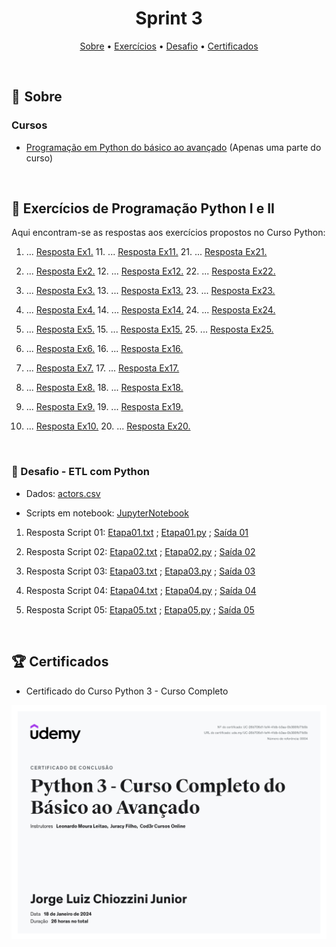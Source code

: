 <h1 align="center"> Sprint 3</h1>

<p align="center">
 <a href="#sobre">Sobre</a> •
 <a href="#Exercícios">Exercícios</a> •
 <a href="#Desafio">Desafio</a> •
 <a href="#Certificados">Certificados</a>
</p>

<br> 

<a id="sobre"></a>
## 📎  Sobre

### Cursos
- [Programação em Python do básico ao avançado](https://www.udemy.com/course/curso-de-programacao-em-python-do-basico-ao-avancado/) (Apenas uma parte do curso)


<br>

<a id="Exercícios"></a>
## 📝 Exercícios de Programação Python I e II
Aqui encontram-se as respostas aos exercícios propostos no Curso Python:

1. ... [Resposta Ex1.](exercicios/ex1.py)  11. ... [Resposta Ex11.](exercicios/ex11.py)  21. ... [Resposta Ex21.](exercicios/ex21.py)

2. ... [Resposta Ex2.](exercicios/ex2.py)  12. ... [Resposta Ex12.](exercicios/ex12.py)  22. ... [Resposta Ex22.](exercicios/ex22.py)

3. ... [Resposta Ex3.](exercicios/ex3.py)  13. ... [Resposta Ex13.](exercicios/ex13.py)  23. ... [Resposta Ex23.](exercicios/ex23.py)

4. ... [Resposta Ex4.](exercicios/ex4.py)  14. ... [Resposta Ex14.](exercicios/ex14.py)  24. ... [Resposta Ex24.](exercicios/ex24.py)

5. ... [Resposta Ex5.](exercicios/ex5.py)  15. ... [Resposta Ex15.](exercicios/ex15.py)  25. ... [Resposta Ex25.](exercicios/ex25.py)

6. ... [Resposta Ex6.](exercicios/ex6.py)  16. ... [Resposta Ex16.](exercicios/ex16.py)

7. ... [Resposta Ex7.](exercicios/ex7.py)  17. ... [Resposta Ex17.](exercicios/ex17.py)

8. ... [Resposta Ex8.](exercicios/ex8.py)  18. ... [Resposta Ex18.](exercicios/ex18.py)

9. ... [Resposta Ex9.](exercicios/ex9.py)  19. ... [Resposta Ex19.](exercicios/ex19.py)

10. ... [Resposta Ex10.](exercicios/ex10.py)  20. ... [Resposta Ex20.](exercicios/ex20.py)

<br>

<a id="Desafio"></a>
### 🚀 Desafio - ETL com Python

* Dados: [actors.csv](evidencias/actors.csv)

* Scripts em notebook: [JupyterNotebook](evidencias/notebook.ipynb)

1. Resposta Script 01: [Etapa01.txt](evidencias/etapa-1.txt) ; [Etapa01.py](evidencias/etapa-1.py) ; [Saída 01](evidencias/resultado1.txt)

2. Resposta Script 02: [Etapa02.txt](evidencias/etapa-2.txt) ; [Etapa02.py](evidencias/etapa-2.py) ; [Saída 02](evidencias/resultado2.txt)

3. Resposta Script 03: [Etapa03.txt](evidencias/etapa-3.txt) ; [Etapa03.py](evidencias/etapa-3.py) ; [Saída 03](evidencias/resultado3.txt)

4. Resposta Script 04: [Etapa04.txt](evidencias/etapa-4.txt) ; [Etapa04.py](evidencias/etapa-4.py) ; [Saída 04](evidencias/resultado4.txt)

5. Resposta Script 05: [Etapa05.txt](evidencias/etapa-5.txt) ; [Etapa05.py](evidencias/etapa-5.py) ; [Saída 05](evidencias/resultado5.txt)

<br>

<a id="Certificados"></a>
## 🏆 Certificados

- Certificado do Curso Python 3 - Curso Completo
<img src="certificados/Python3.jpg" alt="Texto Alternativo" width="600">
